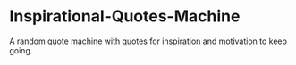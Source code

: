 # Inspirational-Quotes-Machine
A random quote machine with quotes for inspiration and motivation to keep going.

